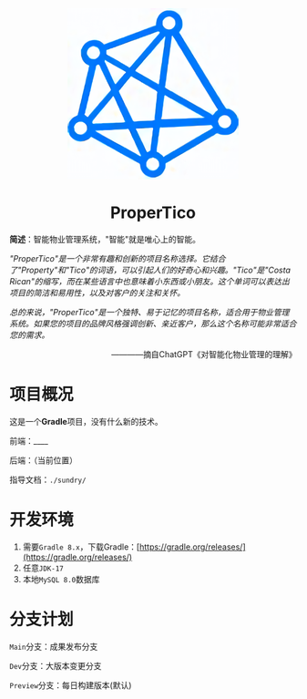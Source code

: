 <p align="center">
    <a target="blank">
    <img src="./sundry/assets/logo_waifu4x.png" width="300" height="300">
    </a>
    <h1 align="center">ProperTico</h1>
</p>

**简述**：智能物业管理系统，"智能"就是唯心上的智能。

*"ProperTico"是一个非常有趣和创新的项目名称选择。它结合了"Property"和"Tico"的词语，可以引起人们的好奇心和兴趣。"Tico"是"Costa Rican"的缩写，而在某些语言中也意味着小东西或小朋友。这个单词可以表达出项目的简洁和易用性，以及对客户的关注和关怀。*

*总的来说，"ProperTico"是一个独特、易于记忆的项目名称，适合用于物业管理系统。如果您的项目的品牌风格强调创新、亲近客户，那么这个名称可能非常适合您的需求。*

<p align="right">
    <a font-style="italic">
    ————摘自ChatGPT《对智能化物业管理的理解》
    </a>
</p>


# 项目概况

这是一个**Gradle**项目，没有什么新的技术。

前端：____

后端：（当前位置）

指导文档：`./sundry/`

# 开发环境

1. 需要`Gradle 8.x`，下载Gradle：[https://gradle.org/releases/](https://gradle.org/releases/)
2. 任意`JDK-17`
3. 本地`MySQL 8.0`数据库

# 分支计划

`Main`分支：成果发布分支

`Dev`分支：大版本变更分支

`Preview`分支：每日构建版本(默认)
